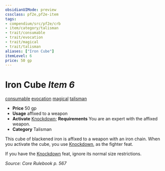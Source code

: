```yaml
---
obsidianUIMode: preview
cssclass: pf2e,pf2e-item
tags:
- compendium/src/pf2e/crb
- item/category/talisman
- trait/consumable
- trait/evocation
- trait/magical
- trait/talisman
aliases: ["Iron Cube"]
itemLevel: 6
price: 50 gp
---
```

# Iron Cube *Item 6*  
[consumable](../../../rules/traits/consumable.md)  [evocation](../../../rules/traits/evocation.md)  [magical](../../../rules/traits/magical.md)  [talisman](../../../rules/traits/talisman.md)  

- **Price** 50 gp
- **Usage** affixed to a weapon
- **Activate** [Knockdown](../../feats/knockdown.md); **Requirements** You are an expert with the affixed weapon.
- **Category** Talisman

This cube of blackened iron is affixed to a weapon with an iron chain. When you activate the cube, you use [Knockdown](../../feats/knockdown.md), as the fighter feat.

If you have the [Knockdown](../../feats/knockdown.md) feat, ignore its normal size restrictions.

*Source: Core Rulebook p. 567*